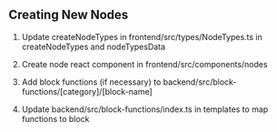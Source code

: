 ## Creating New Nodes ##

1. Update createNodeTypes in frontend/src/types/NodeTypes.ts in createNodeTypes and nodeTypesData

2. Create node react component in frontend/src/components/nodes

3. Add block functions (if necessary) to backend/src/block-functions/[category]/[block-name]

4. Update backend/src/block-functions/index.ts in templates to map functions to block
